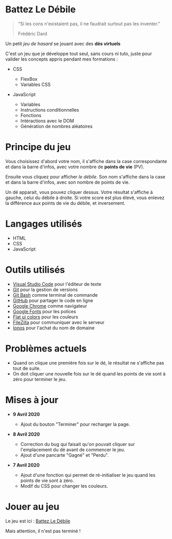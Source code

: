 # Battez Le Débile
> "Si les cons n'existaient pas, il ne faudrait surtout pas les inventer."
>
> Frédéric Dard

Un petit *jeu de hasard* se jouant avec des **dés virtuels**

C'est un jeu que je développe tout seul, sans cours ni tuto, juste pour valider les concepts appris pendant mes formations :

* CSS
    * FlexBox
    * Variables CSS

* JavaScript
    * Variables
    * Instructions conditionnelles
    * Fonctions
    * Intéractions avec le DOM
    * Génération de nombres aléatoires

# Principe du jeu
Vous choisissez d'abord votre nom, il s'affiche dans la case correspondante et dans la barre d'infos, avec votre nombre de **points de vie** (PV).

Ensuite vous cliquez pour afficher *le débile*. Son nom s'affiche dans la case et dans la barre d'infos, avec son nombre de points de vie.

Un dé apparait, vous pouvez cliquer dessus.
Votre résultat s'affiche à gauche, celui du débile à droite.
Si votre score est plus élevé, vous enlevez la différence aux points de vie du débile, et inversement.

# Langages utilisés

* HTML
* CSS
* JavaScript

# Outils utilisés

* [Visual Studio Code](https://code.visualstudio.com/) pour l'éditeur de texte
* [Git](https://git-scm.com/) pour la gestion de versions
* [Git Bash](https://gitforwindows.org/) comme terminal de commande
* [GitHub](https://github.com/) pour partager le code en ligne
* [Google Chrome](https://www.google.fr/chrome/?brand=CHBD&gclid=CjwKCAjwpqv0BRABEiwA-TySweC2bONhPrgyuzbP4_9snC9rXGiS1lxTNuhsrfpnmj39i5z8PpHkJRoC7C0QAvD_BwE&gclsrc=aw.ds) comme navigateur
* [Google Fonts](https://fonts.google.com/) pour les polices
* [Flat ui colors](https://flatuicolors.com/) pour les couleurs
* [FileZilla](https://filezilla-project.org/) pour communiquer avec le serveur
* [Ionos](https://www.ionos.fr/) pour l'achat du nom de domaine

# Problèmes actuels

* Quand on clique une première fois sur le dé, le résultat ne s'affiche pas tout de suite.
* On doit cliquer une nouvelle fois sur le dé quand les points de vie sont à zéro pour terminer le jeu.

# Mises à jour

* **9 Avril 2020**
    * Ajout du bouton "Terminer" pour recharger la page.

* **8 Avril 2020**
    * Correction du bug qui faisait qu'on pouvait cliquer sur l'emplacement du dé avant de commencer le jeu.
    * Ajout d'une pancarte "Gagné" et "Perdu".

* **7 Avril 2020** 
    * Ajout d'une fonction qui permet de ré-initialiser le jeu quand les points de vie sont à zéro.
    * Modif du CSS pour changer les couleurs.


# Jouer au jeu
Le jeu est ici : [Battez Le Débile](http://yannickbiheul.fr/jeu.html)

Mais attention, il n'est pas terminé !
